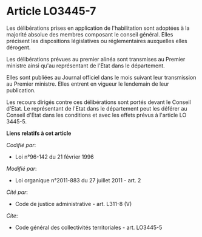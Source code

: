 # Article LO3445-7

Les délibérations prises en application de l'habilitation sont adoptées à la majorité absolue des membres composant le
conseil général. Elles précisent les dispositions législatives ou réglementaires auxquelles elles dérogent. 

Les délibérations prévues au premier alinéa sont transmises au Premier ministre ainsi qu'au représentant de l'Etat dans le
département. 

Elles sont publiées au Journal officiel dans le mois suivant leur transmission au Premier ministre. Elles entrent en vigueur
le lendemain de leur publication. 

Les recours dirigés contre ces délibérations sont portés devant le Conseil d'Etat. Le représentant de l'Etat dans le
département peut les déférer au Conseil d'Etat dans les conditions et avec les effets prévus à l'article LO 3445-5.

**Liens relatifs à cet article**

_Codifié par_:

  - Loi n°96-142 du 21 février 1996

_Modifié par_:

  - Loi organique n°2011-883 du 27 juillet 2011 - art. 2

_Cité par_:

  - Code de justice administrative - art. L311-8 (V)

_Cite_:

  - Code général des collectivités territoriales - art. LO3445-5
